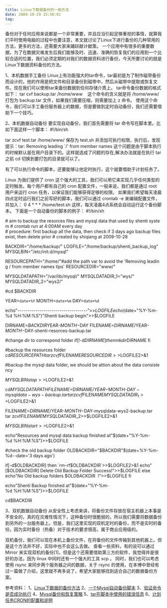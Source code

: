 ```yaml
---
title: Linux下数据备份的一般方法
date: 2009-10-29 15:50:01
tag: 
---
```


备份对于任何应用来说都是一个非常重要，并且应当引起足够重视的事情，就算我们平时使用电脑的过程中也要注意，本文就讨论了Linux下进行备份的几种常用的方法，更多的方法，还需要大家来踊跃献计献策。
一个应用中有很多的重要数据，为了在数据灾难发生后我们能够及时、迅速、准确的恢复我们的应用到一个比较合适的位置，我们必须定期的对我们的数据资料进行备份，今天所要讨论的就是Linux下数据资料备份的方法。

1、本机数据手工备份
Linux上有功能强大的tar命令，tar最初是为了制作磁带备份而设计的，他的作用是把文件和目录备份到磁带中，然后从磁带中提取或恢复文件。现在我们可以使用tar来备份数据到任何存储介质上。
tar命令备份数据的格式如下：
tar cvf backup.tar /home/www    这个命令的含义就是将 /home/www/ 打包为 backup.tar 文件，如果我们需要压缩，则需要加上 z 命令。
使用这个命令，我们可以手工备份服务器上的数据，但是要做到定时自动备份，我们还需要借助下一个技巧。

2、本机数据自动备份
要实现自动备份，我们首先需要将 tar 命令写在脚本里。比如下面这样一个脚本：
#!/bin/sh

tar zcvf test.tar /home/www/
保存为 test.sh 并添加可执行权限，执行后，发现提示：tar: Removing leading `/' from member names
这个问题是由于脚本执行的时候默认是在用户目录下的。这样就选成了问题的存在,解决办法就是在执行 tar 之前 cd 切换到要打包的目录就可以了。

有了可以执行命令的脚本，还要能够让他定时执行，这个就要借助于计划任务了。

Linux 为我们提供了 cron 这个强大的工具，我们可以用它来实现几乎任何类型的定时触发。每个用户都有自己的 cron 配置文件，一般来说，我们都是通过 root 用户来运行 cron 任务，以保证我们能够获得足够的权限。
如果我们希望每天凌晨四点定时运行我们之前写好的脚本，我们可以通过 crontab -e 来编辑配置文件，并加入：
0 4 * * * /home/test.sh
这样，每天凌晨4点系统会自动运行这个备份脚本。
下面是一个自动备份的脚本的例子：
#!/bin/sh

# aim to backup the resorces files and mysql data that used by shenti system
# crontab run at 4:00AM every day
# procedure: first backup all the data, then check if 3 days ago backup files exist, then delete prior
# created by shiqiang at 2009-10-28

BACKDIR="/home/backup/"
LOGFILE="/home/backup/shenti_backup_log"
MYSQLBIN="/etc/init.d/mysql"

RESOURCEPATH="/home/"#add the path var to avoid the 'Removing leading / from member names tips'
RESOURCEDIR="www/"

MYSQLDATAPATH="/var/lib/mysql/"
MYSQLDATADIR_1="wys/"
MYSQLDATADIR_2="wys2/"

#cd $BACKDIR

YEAR=`date+%Y`
MONTH=`date+%m`
DAY=`date+%d`

echo"-----------------------------------">>$LOGFILE
echo $(date+"%Y-%m-%d %H:%M:%S")"Shenti backup begin">>$LOGFILE

DIRNAME=$BACKDIR$YEAR-$MONTH-$DAY
FILENAME=$DIRNAME/$YEAR-$MONTH-$DAY-shenti-resorces-backup.tar

#change dir to correspond folder
if[!-d$DIRNAME]
then
mkdir$DIRNAME
fi

#backup the resources folder
cd$RESOURCEPATH
tar zcvf$FILENAME$RESOURCEDIR>>$LOGFILE2>&1

#backup the mysql data folder, we should be attion about the data consistency

$MYSQLBINstop>>$LOGFILE2>&1

cd$MYSQLDATAPATH
FILENAME=$DIRNAME/$YEAR-$MONTH-$DAY-mysqldata-wys-backup.tar
tar zcvf$FILENAME$MYSQLDATADIR_1>>$LOGFILE2>&1

FILENAME=$DIRNAME/$YEAR-$MONTH-$DAY-mysqldata-wys2-backup.tar
tar zcvf$FILENAME$MYSQLDATADIR_2>>$LOGFILE2>&1

$MYSQLBINstart>>$LOGFILE2>&1

echo"Resources and mysql data backup finished at"$(date+"%Y-%m-%d %H:%M:%S")>>$LOGFILE

#check the old backup folder
OLDBACKDIR="$BACKDIR"$(date+%Y-%m-%d--date='3 days ago')

if[-d$OLDBACKDIR]
then
`rm-rf$OLDBACKDIR`>>$LOGFILE2>&1
echo"[$OLDBACKDIR] Delete Old Backup Folder Success!">>$LOGFILE
else
echo"No Old backup folders $OLDBACKDIR  !">>$LOGFILE
fi

echo"Shenti Backup finished at"$(date+"%Y-%m-%d %H:%M:%S")>>$LOGFILE

cd$BACKDIR


3、双机数据自动备份
从安全性上考虑来讲，将备份文件存放在宿主机器上本事是不安全的，真的在灾难性情况下，这种备份时很脆弱的，所以我们需要将数据备份到另外的一台服务器上。但是，我们这里实现的双机定时的备份，而不是实时的备份。因为实时备份（热备）对于技术的要求很高，属于商业应用级的。

双机备份，我们可以现在本机上备份文件，在将备份的文件传输到其他机器上。但是这个方法并不好，实际中也不会这么去做。
查看一些资料，有的说可以通过 Mirror 来实现双机的备份[1]，但是这个还需要借助第三方的软件，我觉得并是很好的办法，因为 linux 中同时还有一个强大的工具 scp 。
同时，我们也可以考虑使用 rsync 来同步两个服务器之间的数据，关于 rsync 的使用，在本博中曾经有过一篇做了介绍，这里就不再多说了，希望大家能够找到适合自己的数据备份方案。

参考资料：
1、[Linux下数据的备份方法](http://www.yesky.com/105/197105.shtml)
2、[一个Mysql自动备份脚本](http://linux.chinaunix.net/techdoc/database/2006/12/30/947078.shtml)
3、[验证命令是否成功执行](http://bkeep.blog.163.com/blog/static/1234142902009715589869/)
4、[Mysql备份和恢复策略](http://blog.sina.com.cn/s/blog_4e424e2101000c1x.html)
5、[tar在脚本中使用的错误信息](http://rainbird.blog.51cto.com/211214/41153)
6、[计划任务CRON的配置和说明](http://www.linuxsir.org/main/node/209)











